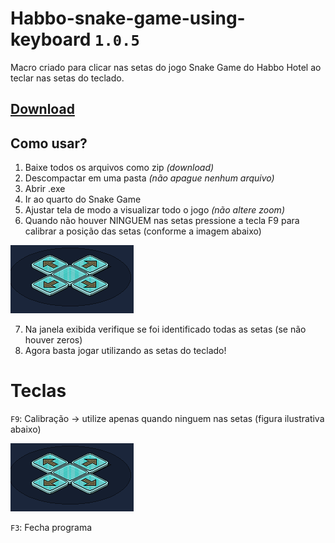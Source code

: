 # Habbo-snake-game-using-keyboard `1.0.5`
Macro criado para clicar nas setas do jogo Snake Game do Habbo Hotel ao teclar nas setas do teclado.

## [Download](https://github.com/gabm8/Habbo-snake-game-using-keyboard/archive/refs/heads/main.zip)

## Como usar?
1. Baixe todos os arquivos como zip *(download)*
2. Descompactar em uma pasta *(não apague nenhum arquivo)*
3. Abrir .exe
4. Ir ao quarto do Snake Game
5. Ajustar tela de modo a visualizar todo o jogo *(não altere zoom)*
6. Quando não houver NINGUEM nas setas pressione a tecla F9 para calibrar a posição das setas (conforme a imagem abaixo)

![Pressione F9 appenas quando estiver assim no quarto](https://github.com/gabm8/Habbo-snake-game-using-keyboard/blob/main/todas_setas.png?raw=true)

7. Na janela exibida verifique se foi identificado todas as setas (se não houver zeros)
8. Agora basta jogar utilizando as setas do teclado!

# Teclas
`F9`: Calibração -> utilize apenas quando ninguem nas setas (figura ilustrativa abaixo)

![Pressione F9 appenas quando estiver assim no quarto](https://github.com/gabm8/Habbo-snake-game-using-keyboard/blob/main/todas_setas.png?raw=true)

`F3`: Fecha programa
